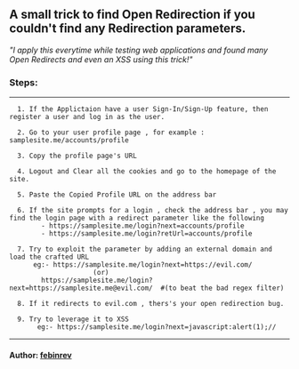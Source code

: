 ## A small trick to find Open Redirection if you couldn't find any Redirection parameters.

_"I apply this everytime while testing web applications and found many Open Redirects and even an XSS using this trick!"_

### Steps:

---

      1. If the Applictaion have a user Sign-In/Sign-Up feature, then register a user and log in as the user.

      2. Go to your user profile page , for example : samplesite.me/accounts/profile

      3. Copy the profile page's URL

      4. Logout and Clear all the cookies and go to the homepage of the site.

      5. Paste the Copied Profile URL on the address bar

      6. If the site prompts for a login , check the address bar , you may find the login page with a redirect parameter like the following
            - https://samplesite.me/login?next=accounts/profile
            - https://samplesite.me/login?retUrl=accounts/profile

      7. Try to exploit the parameter by adding an external domain and load the crafted URL
          eg:- https://samplesite.me/login?next=https://evil.com/
                         (or)
            https://samplesite.me/login?next=https://samplesite.me@evil.com/  #(to beat the bad regex filter)

      8. If it redirects to evil.com , thers's your open redirection bug.

      9. Try to leverage it to XSS
           eg:- https://samplesite.me/login?next=javascript:alert(1);//

---

#### Author: [febinrev](https://twitter.com/febinrev)
